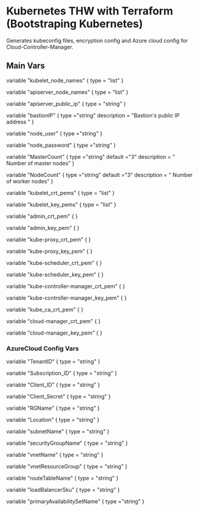 # Kubernetes THW with Terraform (Bootstraping Kubernetes)

Generates kubeconfig files, encryption config and Azure cloud config for Cloud-Controller-Manager.

## Main Vars

variable "kubelet_node_names" {
  type        = "list"
}

variable "apiserver_node_names" {
  type        = "list"
}

variable "apiserver_public_ip" {
  type        = "string"
}

variable "bastionIP" {
  type ="string"
  description = "Bastion's public IP address "
}

variable "node_user" {
  type ="string"
}

variable "node_password" {
  type ="string"
}

variable "MasterCount" {
  type ="string"
  default ="3"
  description = " Number of master nodes"
}

variable "NodeCount" {
  type ="string"
  default ="3"
  description = " Number of worker nodes"
}

variable "kubelet_crt_pems" {
  type = "list"
}


variable "kubelet_key_pems" {
  type = "list"
}


variable "admin_crt_pem" {
}


variable "admin_key_pem" {
}


variable "kube-proxy_crt_pem" {
}


variable "kube-proxy_key_pem" {
}


variable "kube-scheduler_crt_pem" {
}


variable "kube-scheduler_key_pem" {
}


variable "kube-controller-manager_crt_pem" {
}

variable "kube-controller-manager_key_pem" {
}

variable "kube_ca_crt_pem" {
}

variable "cloud-manager_crt_pem" {
}

variable "cloud-manager_key_pem" {
}

### AzureCloud Config Vars
variable "TenantID" {
  type    = "string"
}

variable "Subscription_ID" {
  type    = "string"
}

variable "Client_ID" {
  type    = "string"
}

variable "Client_Secret" {
  type    = "string"
}

variable "RGName" {
  type    = "string"
}

variable "Location" {
  type = "string"
}

variable "subnetName" {
  type = "string"
}

variable "securityGroupName" {
  type = "string"
}

variable "vnetName" {
  type = "string"
}

variable "vnetResourceGroup" {
  type = "string"
}

variable "routeTableName" {
  type = "string"
}

variable "loadBalancerSku" {
  type = "string"
}

variable "primaryAvailabilitySetName" {
  type ="string"
}